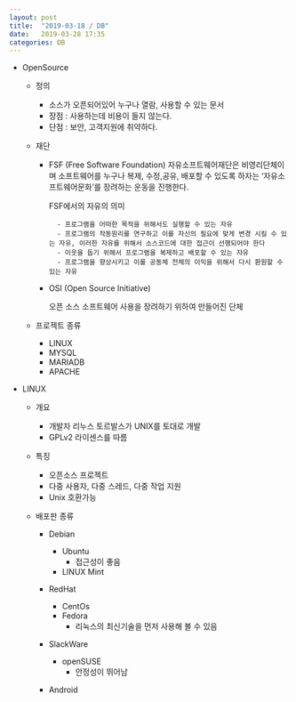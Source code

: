 ```yaml
---
layout: post
title:  "2019-03-18 / DB"
date:   2019-03-28 17:35
categories: DB
---
```


- 	OpenSource
	- 정의
		- 소스가 오픈되어있어 누구나 열람, 사용할 수 있는 문서
		- 장점 : 사용하는데 비용이 들지 않는다.
		- 단점 : 보안, 고객지원에 취약하다.
	- 재단
		- FSF (Free Software Foundation) 
			자유소프트웨어재단은 비영리단체이며 소프트웨어를 누구나 복제, 수정,공유, 
            배포할 수 있도록 하자는 ‘자유소프트웨어문화’를 장려하는 운동을 진행한다.
            
            FSF에서의 자유의 의미

            	- 프로그램을 어떠한 목적을 위해서도 실행할 수 있는 자유
            	- 프로그램의 작동원리를 연구하고 이를 자신의 필요에 맞게 변경 시킬 수 있는 자유, 이러한 자유를 위해서 소스코드에 대한 접근이 선행되어야 한다
            	- 이웃을 돕기 위해서 프로그램을 복제하고 배포할 수 있는 자유
            	- 프로그램을 향상시키고 이를 공동체 전체의 이익을 위해서 다시 환원할 수 있는 자유
 
		- OSI (Open Source Initiative)

			오픈 소스 소프트웨어 사용을 장려하기 위하여 만들어진 단체
 

  	- 프로젝트 종류
  		- LINUX
  		- MYSQL
  		- MARIADB
  		- APACHE

-	LINUX
	- 개요
		- 개발자 리누스 토르발스가 UNIX를 토대로 개발
        - GPLv2 라이센스를 따름

    - 특징
    	- 오픈소스 프로젝트
    	- 다중 사용자, 다중 스레드, 다중 작업 지원
    	- Unix 호환가능

    - 배포판 종류
    	- Debian
    		- Ubuntu
    			- 접근성이 좋음
    		- LINUX Mint


    	- RedHat
    		- CentOs
    		- Fedora
    			- 리눅스의 최신기술을 먼저 사용해 볼 수 있음


    	- SlackWare
    		- openSUSE
    			- 안정성이 뛰어남


    	- Android
  	
